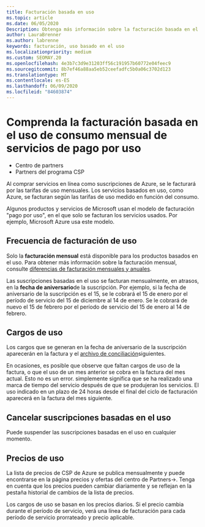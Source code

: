 ```yaml
---
title: Facturación basada en uso
ms.topic: article
ms.date: 06/05/2020
Description: Obtenga más información sobre la facturación basada en el uso en el centro de Partners, donde se le facturarán las tarifas de uso mensuales.
author: LauraBrenner
ms.author: labrenne
keywords: facturación, uso basado en el uso
ms.localizationpriority: medium
ms.custom: SEOMAY.20
ms.openlocfilehash: 4e3b7c3d9e31203ff56c191957b60772e04feec9
ms.sourcegitcommit: 8b7ef46a88aa5eb52ceefadfc5b0a06c3702d123
ms.translationtype: MT
ms.contentlocale: es-ES
ms.lasthandoff: 06/09/2020
ms.locfileid: "84603874"
---
```

# <a name="understand-usage-based-billing-for-monthly-pay-as-you-go-consumption-of-services"></a>Comprenda la facturación basada en el uso de consumo mensual de servicios de pago por uso

- Centro de partners
- Partners del programa CSP

Al comprar servicios en línea como suscripciones de Azure, se le facturará por las tarifas de uso mensuales. Los servicios basados en uso, como Azure, se facturan según las tarifas de uso medido en función del consumo.

Algunos productos y servicios de Microsoft usan el modelo de facturación "pago por uso", en el que solo se facturan los servicios usados. Por ejemplo, Microsoft Azure usa este modelo. 

## <a name="usage-billing-frequency"></a>Frecuencia de facturación de uso

Solo la **facturación mensual** está disponible para los productos basados en el uso. Para obtener más información sobre la facturación mensual, consulte [diferencias de facturación mensuales y anuales](billing-annual-monthly.md).

Las suscripciones basadas en el uso se facturan mensualmente, en atrasos, en la **fecha de aniversario**de la suscripción. Por ejemplo, si la fecha de aniversario de la suscripción es el 15, se le cobrará el 15 de enero por el período de servicio del 15 de diciembre al 14 de enero. Se le cobrará de nuevo el 15 de febrero por el período de servicio del 15 de enero al 14 de febrero.

## <a name="usage-charges"></a>Cargos de uso

Los cargos que se generan en la fecha de aniversario de la suscripción aparecerán en la factura y el [archivo de conciliación](usage-based-recon-files.md)siguientes.

En ocasiones, es posible que observe que faltan cargos de uso de la factura, o que el uso de un mes anterior se cobra en la factura del mes actual. Esto no es un error. simplemente significa que se ha realizado una marca de tiempo del servicio después de que se produjeran los servicios. El uso indicado en un plazo de 24 horas desde el final del ciclo de facturación aparecerá en la factura del mes siguiente.

## <a name="cancelling-usage-based-subscriptions"></a>Cancelar suscripciones basadas en el uso

Puede suspender las suscripciones basadas en el uso en cualquier momento.

## <a name="pricing-for-usage"></a>Precios de uso

La lista de precios de CSP de Azure se publica mensualmente y puede encontrarse en la página precios y ofertas del centro de Partners->. Tenga en cuenta que los precios pueden cambiar diariamente y se reflejan en la pestaña historial de cambios de la lista de precios.

Los cargos de uso se basan en los precios diarios. Si el precio cambia durante el período de servicio, verá una línea de facturación para cada período de servicio prorrateado y precio aplicable.
